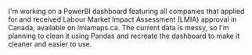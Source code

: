 I'm working on a PowerBI dashboard featuring all companies that applied for and received Labour Market Impact Assessment (LMIA) approval in Canada, available on lmiamaps.ca. 
The current data is messy, so I'm planning to clean it using Pandas and recreate the dashboard to make it cleaner and easier to use.
